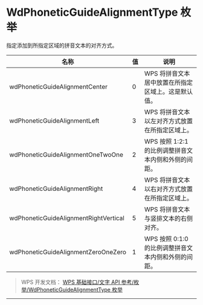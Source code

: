 # WdPhoneticGuideAlignmentType 枚举

指定添加到所指定区域的拼音文本的对齐方式。

| 名称                                  | 值  | 说明                                                |
|---------------------------------------|-----|-----------------------------------------------------|
| wdPhoneticGuideAlignmentCenter        | 0   | WPS 将拼音文本居中放置在所指定区域上。这是默认值。  |
| wdPhoneticGuideAlignmentLeft          | 3   | WPS 将拼音文本以左对齐方式放置在所指定区域上。      |
| wdPhoneticGuideAlignmentOneTwoOne     | 2   | WPS 按照 1:2:1 的比例调整拼音文本内侧和外侧的间距。 |
| wdPhoneticGuideAlignmentRight         | 4   | WPS 将拼音文本以右对齐方式放置在所指定区域上。      |
| wdPhoneticGuideAlignmentRightVertical | 5   | WPS 将拼音文本与竖排文本的右侧对齐。                |
| wdPhoneticGuideAlignmentZeroOneZero   | 1   | WPS 按照 0:1:0 的比例调整拼音文本内侧和外侧的间距。 |

> WPS 开发文档： [WPS 基础接口/文字 API 参考/枚举/WdPhoneticGuideAlignmentType 枚举](https://qn.cache.wpscdn.cn/encs/doc/office_v19/topics/WPS%20%E5%9F%BA%E7%A1%80%E6%8E%A5%E5%8F%A3/%E6%96%87%E5%AD%97%20API%20%E5%8F%82%E8%80%83/%E6%9E%9A%E4%B8%BE/WdPhoneticGuideAlignmentType%20%E6%9E%9A%E4%B8%BE.html)

------------------------------------------------------------------------
